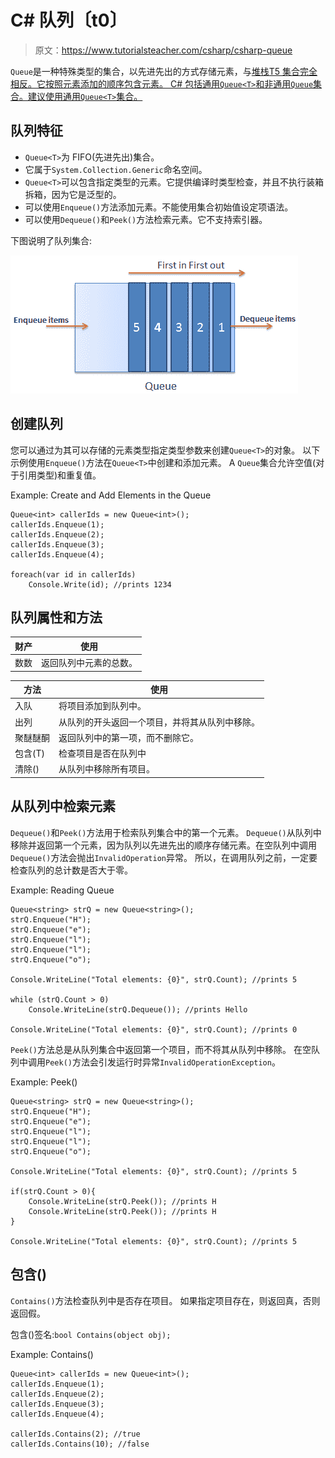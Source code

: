 # C# 队列〔t0〕

> 原文：<https://www.tutorialsteacher.com/csharp/csharp-queue>

`Queue`是一种特殊类型的集合，以先进先出的方式存储元素，与[堆栈<T>T5 集合完全相反。它按照元素添加的顺序包含元素。 C# 包括通用`Queue<T>`和非通用`Queue`集合。建议使用通用`Queue<T>`集合。](/csharp/csharp-stack)

## 队列<t>特征</t>

*   `Queue<T>`为 FIFO(先进先出)集合。
*   它属于`System.Collection.Generic`命名空间。
*   `Queue<T>`可以包含指定类型的元素。它提供编译时类型检查，并且不执行装箱拆箱，因为它是泛型的。
*   可以使用`Enqueue()`方法添加元素。不能使用集合初始值设定项语法。
*   可以使用`Dequeue()`和`Peek()`方法检索元素。它不支持索引器。

下图说明了队列集合:

[![C# queue](img/d8d9418343b5c25e75fa63e8b9d033e3.png "C# Queue Illustration")](../../Content/images/csharp/csharp-queue.png)

## 创建队列

您可以通过为其可以存储的元素类型指定类型参数来创建`Queue<T>`的对象。 以下示例使用`Enqueue()`方法在`Queue<T>`中创建和添加元素。 A `Queue`集合允许空值(对于引用类型)和重复值。

Example: Create and Add Elements in the Queue

```
Queue<int> callerIds = new Queue<int>();
callerIds.Enqueue(1);
callerIds.Enqueue(2);
callerIds.Enqueue(3);
callerIds.Enqueue(4);

foreach(var id in callerIds)
    Console.Write(id); //prints 1234 
```

## 队列<t>属性和方法</t>

| 财产 | 使用 |
| --- | --- |
| 数数 | 返回队列中元素的总数。 |

| 方法 | 使用 |
| --- | --- |
| 入队 | 将项目添加到队列中。 |
| 出列 | 从队列的开头返回一个项目，并将其从队列中移除。 |
| 聚醚醚酮 | 返回队列中的第一项，而不删除它。 |
| 包含(T) | 检查项目是否在队列中 |
| 清除() | 从队列中移除所有项目。 |

## 从队列中检索元素

`Dequeue()`和`Peek()`方法用于检索队列集合中的第一个元素。 `Dequeue()`从队列中移除并返回第一个元素，因为队列以先进先出的顺序存储元素。在空队列中调用`Dequeue()`方法会抛出`InvalidOperation`异常。 所以，在调用队列之前，一定要检查队列的总计数是否大于零。

Example: Reading Queue

```
Queue<string> strQ = new Queue<string>();
strQ.Enqueue("H");
strQ.Enqueue("e");
strQ.Enqueue("l");
strQ.Enqueue("l");
strQ.Enqueue("o");

Console.WriteLine("Total elements: {0}", strQ.Count); //prints 5

while (strQ.Count > 0)
    Console.WriteLine(strQ.Dequeue()); //prints Hello

Console.WriteLine("Total elements: {0}", strQ.Count); //prints 0 
```

`Peek()`方法总是从队列集合中返回第一个项目，而不将其从队列中移除。 在空队列中调用`Peek()`方法会引发运行时异常`InvalidOperationException`。

Example: Peek()

```
Queue<string> strQ = new Queue<string>();
strQ.Enqueue("H");
strQ.Enqueue("e");
strQ.Enqueue("l");
strQ.Enqueue("l");
strQ.Enqueue("o");

Console.WriteLine("Total elements: {0}", strQ.Count); //prints 5

if(strQ.Count > 0){
    Console.WriteLine(strQ.Peek()); //prints H
    Console.WriteLine(strQ.Peek()); //prints H
}

Console.WriteLine("Total elements: {0}", strQ.Count); //prints 5 
```

## 包含()

`Contains()`方法检查队列中是否存在项目。 如果指定项目存在，则返回真，否则返回假。

包含()签名:`bool Contains(object obj);`

Example: Contains()

```
Queue<int> callerIds = new Queue<int>();
callerIds.Enqueue(1);
callerIds.Enqueue(2);
callerIds.Enqueue(3);
callerIds.Enqueue(4);

callerIds.Contains(2); //true
callerIds.Contains(10); //false 
```